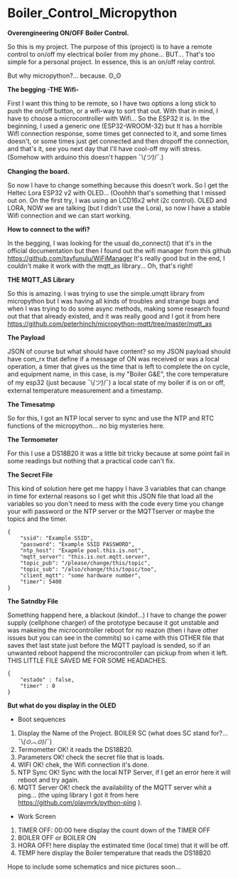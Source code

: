 # Boiler_Control_Micropython
<b>Overengineering ON/OFF Boiler Control.</b>

So this is my project. The purpose of this (project) is to have a remote control to on/off my electrical boiler from my phone... BUT... That's too simple for a personal project.
In essence, this is an on/off relay control.

But why micropython?... because. ʘ_ʘ

<b>The begging -THE Wifi-</b>

First I want this thing to be remote, so I have two options a long stick to push the on/off button, or a wifi-way to sort that out. With that in mind, I have to choose a microcontroller with Wifi... So the ESP32 it is. In the beginning, I used a generic one (ESP32-WROOM-32) but It has a horrible WifI connection response, some times get connected to it, and some times doesn't, or some times just get connected and then dropoff the connection, and that's it, see you next day that I'll have cool-off my wifi stress. (Somehow with arduino this doesn't happen ¯\\_(ツ)_/¯.)

<b>Changing the board.</b>

So now I have to change something because this doesn't work. So I get the Heltec Lora ESP32 v2 with OLED... (Ooohhh that's something that I missed out on. On the first try, I  was using an LCD16x2 whit i2c control). OLED and LORA, NOW we are talking (but I didn't use the Lora), so now I have a stable Wifi connection and we can start working.

<b>How to connect to the wifi?</b>

In the begging, I was looking for the usual do_connect() that it's in the official documentation but then I found out the wifi manager from this github https://github.com/tayfunulu/WiFiManager It's really good but in the end, I couldn't make it work with the mqtt_as library... Oh, that's right!

<b>THE MQTT_AS Library</b>

So this is amazing. I was trying to use the simple.umqtt library from micropython but I was having all kinds of troubles and strange bugs and when I was trying to do some async methods, making some research found out that that already existed, and it was really good and I got it from here https://github.com/peterhinch/micropython-mqtt/tree/master/mqtt_as

<b>The Payload</b>

JSON of course but what should have content? so my JSON payload should have com_rx that define if a message of ON was received or was a local operation, a timer that gives us the time that is left to complete the on cycle, and equipment name, in this case, is my "Boiler G&E", the core temperature of my esp32 (just because ¯\\_(ツ)_/¯) a local state of my boiler if is on or off, external temperature measurement and a timestamp.

<b>The Timesatmp</b>

So for this, I got an NTP local server to sync and use the NTP and RTC functions of the micropython... no big mysteries here.

<b>The Termometer</b>

For this I use a DS18B20 it was a little bit tricky because at some point fail in some readings but nothing that a practical code can't fix.

<b>The Secret File</b>

This kind of solution here get me happy I have 3 variables that can change in time for external reasons so I get whit this JSON file that load all the variables so you don't need to mess with the code every time you change your wifi password or the NTP server or the MQTTserver or maybe the topics and the timer.
```
{
    "ssid": "Example SSID",
    "password": "Example SSID PASSWORD",
    "ntp_host": "Exapmle pool.this.is.not",
    "mqtt_server": "this.is.not.mqtt.server",
    "topic_pub": "/please/change/this/topic",
    "topic_sub": "/also/change/this/topic/too",
    "client_mqtt": "some hardware number",
    "timer": 5400
}
```

<b>The Satndby File</b>

Something happend here, a blackout (kindof...) I have to change the power supply (cellphone charger) of the prototype because it got unstable and was makeing the microcontroller reboot for no reazon (then i have other issues but you can see in the commits) so i came with this OTHER file that saves thet last state just before the MQTT payload is sended, so if an unwanted reboot happend the microcontroller can pickup from when it left.
THIS LITTLE FILE SAVED ME FOR SOME HEADACHES.
```
{
    "estado" : false,
    "timer" : 0
}
```

<b>But what do you display in the OLED</b>

- Boot sequences 
1. Display the Name of the Project. BOILER SC (what does SC stand for?... ¯\\_(⊙︿⊙)_/¯)
2. Termometter OK! it reads the DS18B20.
3. Parameters OK! check the secret file that is loads.
4. WIFI OK! chek, the Wifi connection it's done.
5. NTP Sync OK! Sync with the local NTP Server, if I get an error here it will reboot and try again.
6. MQTT Server OK! check the availability of the MQTT server whit a ping... (the uping library I got it from here https://github.com/olavmrk/python-ping ).

- Work Screen
1. TIMER OFF: 00:00 here display the count down of the TIMER OFF
2. BOILER OFF or BOILER ON
3. HORA OFF! here display the estimated time (local time) that it will be off.
4. TEMP here display the Boiler temperature that reads the DS18B20

Hope to include some schematics and nice pictures soon...
